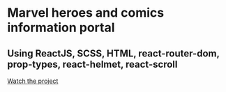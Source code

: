 # Marvel heroes and comics information portal
## Using ReactJS, SCSS, HTML, react-router-dom, prop-types, react-helmet, react-scroll

[Watch the project](https://marvel-info-portal.vercel.app/)
